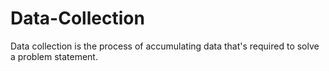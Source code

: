 # Data-Collection
Data collection is the process of accumulating data that's required to solve a problem statement.
